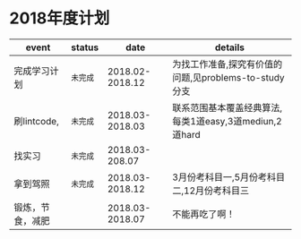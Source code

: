 2018年度计划
===

|event|status|date|details|
|-|-|-|-|
|完成学习计划|`未完成`|2018.02-2018.12|为找工作准备,探究有价值的问题,见problems-to-study分支|
|刷lintcode,|`未完成`|2018.03-2018.03|联系范围基本覆盖经典算法,每类1道easy,3道mediun,2道hard|
|找实习|`未完成`|2018.03-208.07||
|拿到驾照|`未完成`|2018.03-2018.12|3月份考科目一,5月份考科目二,12月份考科目三|
|锻炼，节食，减肥||2018.03-2018.07|不能再吃了啊！|
